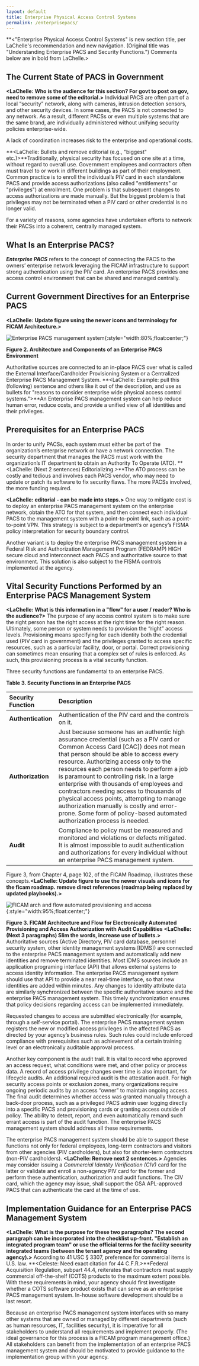 ```yaml
---
layout: default
title: Enterprise Physical Access Control Systems
permalink: /enterprisepacs/
---
```

**<"Enterprise Physical Access Control Systems" is new section title, per LaChelle's recommendation and new navigation. (Original title was "Understanding Enterprise PACS and Security Functions.")  Comments below are in bold from LaChelle.>


## The Current State of PACS in Government
**<LaChelle: Who is the audience for this section? For govt to post on gov, need to remove some of the editorial.>**
Individual PACS are often part of a local “security” network, along with cameras, intrusion detection sensors, and other security devices.  In some cases, the PACS is not connected to any network.  As a result, different PACSs or even multiple systems that are the same brand, are individually administered without unifying security policies enterprise-wide.

A lack of coordination increases risk to the enterprise and operational costs.

**<LaChelle: Bullets and remove editorial (e.g., "biggest" etc.)>**Traditionally, physical security has focused on one site at a time, without regard to overall use.  Government employees and contractors often must travel to or work in different buildings as part of their employment.  Common practice is to enroll the individual’s PIV card in each standalone PACS and provide access authorizations (also called "entitlements" or "privileges") at enrollment.  One problem is that subsequent changes to access authorizations are made manually.  But the biggest problem is that privileges may not be terminated when a PIV card or other credential is no longer valid.

For a variety of reasons, some agencies have undertaken efforts to network their PACSs into a coherent, centrally managed system.  

## What Is an Enterprise PACS?

**_Enterprise PACS_** refers to the concept of connecting the PACS to the owners’ enterprise network leveraging the FICAM infrastructure to support strong authentication using the PIV card.  An enterprise PACS provides one access control environment that can be shared and managed centrally.

## Current Government Directives for an Enterprise PACS
**<LaChelle:  Update figure using the newer icons and terminology for FICAM Architecture.>**

![Enterprise PACS management system](../img/enterprise_mgmt_system.png){:style="width:80%;float:center;"}

**Figure 2. Architecture and Components of an Enterprise PACS Environment**

Authoritative sources are connected to an in-place PACS over what is called the External Interface/Cardholder Provisioning System or a Centralized Enterprise PACS Management System.  **<LaChelle: Example: pull this (following) sentence and others like it out of the description, and use as bullets for "reasons to consider enterprise wide physical access control systems.">**An Enterprise PACS management system can help reduce human error, reduce costs, and provide a unified view of all identities and their privileges.

## Prerequisites for an Enterprise PACS

In order to unify PACSs, each system must either be part of the organization’s enterprise network or have a network connection.  The security department that manages the PACS must work with the organization’s IT department to obtain an Authority To Operate (ATO).  **<LaChelle: (Next 2 sentences) Editorializing.>**The ATO process can be costly and tedious and involves each PACS vendor, who may need to update or patch its software to fix security flaws.  The more PACSs involved, the more funding required.

**<LaChelle: editorial - can be made into steps.>** One way to mitigate cost is to deploy an enterprise PACS management system on the enterprise network, obtain the ATO for that system, and then connect each individual PACS to the management system with a point-to-point link, such as a point-to-point VPN.  This strategy is subject to a department’s or agency’s FISMA policy interpretation for security boundary control.

Another variant is to deploy the enterprise PACS management system in a Federal Risk and Authorization Management Program (FEDRAMP) HIGH secure cloud and interconnect each PACS and authoritative source to that environment.  This solution is also subject to the FISMA controls implemented at the agency.

## Vital Security Functions Performed by an Enterprise PACS Management System
**<LaChelle: What is this information in a "flow" for a user / reader? Who is the audience?>**
The purpose of any access control system is to make sure the right person has the right access at the right time for the right reason.  Ultimately, some person or system needs to provision the “right” access levels.  Provisioning means specifying for each identity both the credential used (PIV card in government) and the privileges granted to access specific resources, such as a particular facility, door, or portal.  Correct provisioning can sometimes mean ensuring that a complex set of rules is enforced.  As such, this provisioning process is a vital security function.

Three security functions are fundamental to an enterprise PACS.

**Table 3. Security Functions in an Enterprise PACS**

| **Security Function** | **Description**      |
| :----------- | :-------------------------------     |
| **Authentication**  |  Authentication of the PIV card and the controls on it. |  
| **Authorization**  | Just because someone has an authentic high assurance credential (such as a PIV card or Common Access Card [CAC]) does not mean that person should be able to access every resource.  Authorizing access only to the resources each person needs to perform a job is paramount to controlling risk.  In a large enterprise with thousands of employees and contractors needing access to thousands of physical access points, attempting to manage authorization manually is costly and error-prone.  Some form of policy-based automated authorization process is needed. |  
| **Audit**   | Compliance to policy must be measured and monitored and violations or defects mitigated.  It is almost impossible to audit authentication and authorizations for every individual without an enterprise PACS management system. |


Figure 3, from Chapter 4, page 102, of the FICAM Roadmap, illustrates these concepts.**<LaChelle: Update figure to use the newer visuals and icons for the ficam roadmap. remove direct references (roadmap being replaced by updated playbooks).>**

![FICAM arch and flow automated provisioning and access](../img/arch_flow_provision_access.png){:style="width:95%;float:center;"}

**Figure 3. FICAM Architecture and Flow for Electronically Automated Provisioning and Access Authorization with Audit Capabilities**
**<LaChelle: (Next 3 paragraphs) Slim the words, increase use of bullets.>**
Authoritative sources (Active Directory, PIV card database, personnel security system, other identity management systems [IDMS]) are connected to the enterprise PACS management system and automatically add new identities and remove terminated identities.  Most IDMS sources include an application programing interface (API) that allows external systems to access identity information.  The enterprise PACS management system should use that API to provide a near real-time interface, so that new identities are added within minutes.  Any changes to identity attribute data are similarly synchronized between the specific authoritative source and the enterprise PACS management system. This timely synchronization ensures that policy decisions regarding access can be implemented immediately.

Requested changes to access are submitted electronically (for example, through a self-service portal). The enterprise PACS management system registers the new or modified access privileges in the affected PACS as directed by your agency’s business rules.  Such rules could include enforced compliance with prerequisites such as achievement of a certain training level or an electronically auditable approval process.

Another key component is the audit trail.  It is vital to record who approved an access request, what conditions were met, and other policy or process data.  A record of access privilege changes over time is also important, for lifecycle audits.  An additional required audit is the attestation audit.  For high security access points or exclusion zones, many organizations require ongoing periodic audits by an access “owner” to maintain ongoing access.  The final audit determines whether access was granted manually through a back-door process, such as a privileged PACS admin user logging directly into a specific PACS and provisioning cards or granting access outside of policy.  The ability to detect, report, and even automatically remand such errant access is part of the audit function.  The enterprise PACS management system should address all these requirements.

The enterprise PACS management system should be able to support these functions not only for federal employees, long-term contractors and visitors from other agencies (PIV cardholders), but also for shorter-term contractors (non-PIV cardholders). **<LaChelle: Remove next 2 sentences.>** Agencies may consider issuing a _Commercial Identity Verification (CIV)_ card for the latter or validate and enroll a non-agency PIV card for the former and perform these authentication, authorization and audit functions.  The CIV card, which the agency may issue, shall support the GSA APL-approved PACS that can authenticate the card at the time of use.

## Implementation Guidance for an Enterprise PACS Management System
**<LaChelle: What is the purpose for these two paragraphs? The second paragraph can be incorporated into the checklist up-front. "Establish an integrated program team" or use the official terms for the facility security integrated teams (between the tenant agency and the operating agency).>**
According to 41 USC &sect; 3307, preference for commercial items is U.S. law. **<Celeste: Need exact citation for 44 C.F.R.>**Federal Acquisition Regulation, subpart 44.4, reiterates that contractors must supply commercial off-the-shelf (COTS) products to the maximum extent possible. With these requirements in mind, your agency should first investigate whether a COTS software product exists that can serve as an enterprise PACS management system.  In-house software development should be a last resort.

Because an enterprise PACS management system interfaces with so many other systems that are owned or managed by different departments (such as human resources, IT, facilities security), it is imperative for all stakeholders to understand all requirements and implement properly. (The ideal governance for this process is a FICAM program management office.)  All stakeholders can benefit from the implementation of an enterprise PACS management system and should be motivated to provide guidance to the implementation group within your agency.  
